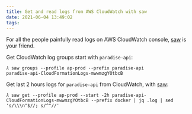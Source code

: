 ```yaml
---
title: Get and read logs from AWS CloudWatch with saw
date: 2021-06-04 13:49:02
tags:
---
```


For all the people painfully read logs on AWS CloudWatch console, [saw](https://github.com/TylerBrock/saw) is your friend.

Get CloudWatch log groups start with `paradise-api`:

```console
𝜆 saw groups --profile ap-prod --prefix paradise-api
paradise-api-CloudFormationLogs-mwwmzgYOtbcB
```

Get last 2 hours logs for `paradise-api` from CloudWatch, with [saw](https://github.com/TylerBrock/saw):

```console
𝜆 saw get --profile ap-prod --start -2h paradise-api-CloudFormationLogs-mwwmzgYOtbcB --prefix docker | jq .log | sed 's/\\\n"$//; s/^"//'
```
